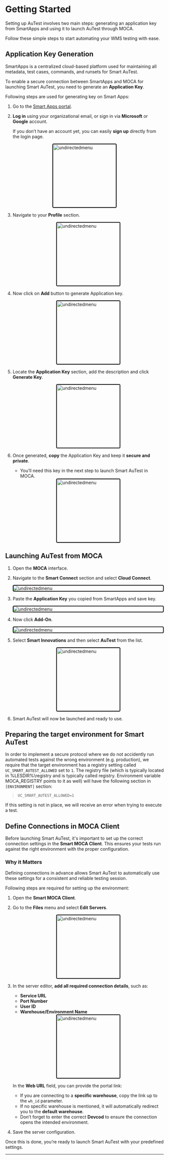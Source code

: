 # Getting Started

 Setting up AuTest involves two main steps: generating an application key from SmartApps and using it to launch AuTest through MOCA.

 Follow these simple steps to start automating your WMS testing with ease.

## Application Key Generation 

SmartApps is a centralized cloud-based platform used for maintaining all metadata, test cases, commands, and runsets for Smart AuTest. 

To enable a secure connection between SmartApps and MOCA for launching Smart AuTest, you need to generate an **Application Key**.

Following steps are used for generating key on Smart Apps:

1. Go to the [Smart Apps portal](https://apps.smart-is.com/login).    

2.  **Log in** using your organizational email, or sign in via **Microsoft** or **Google** account.  

    If you don’t have an account yet, you can easily **sign up** directly from the login page.


<div style="text-align: left;">
  <img src="./Images/log1.png"
       alt="undirectedmenu"
       style="height: 200px; margin: auto; display: block; cursor: zoom-in;
              border: 2px solid #000000; border-radius: 4px;"
       onclick="this.style.height='400px'; this.style.cursor='zoom-out';"
       ondblclick="this.style.height='200px'; this.style.cursor='zoom-in';">
   </div>

3. Navigate to your **Profile** section. 

    <div style="text-align: left;">
     <img src="./Images/log2.png"
    alt="undirectedmenu"
       style="height: 200px; margin: auto; display: block; cursor: zoom-in;
              border: 2px solid #000000; border-radius: 4px;"
       onclick="this.style.height='400px'; this.style.cursor='zoom-out';"
       ondblclick="this.style.height='200px'; this.style.cursor='zoom-in';">
   </div>

4. Now click on **Add** button to generate Application key.

    <div style="text-align: left;">
        <img src="./Images/log3.png"
       alt="undirectedmenu"
       style="height: 200px; margin: auto; display: block; cursor: zoom-in;
              border: 2px solid #000000; border-radius: 4px;"
       onclick="this.style.height='400px'; this.style.cursor='zoom-out';"
       ondblclick="this.style.height='200px'; this.style.cursor='zoom-in';">
   </div>

5. Locate the **Application Key** section, add the description and click **Generate Key**.

    <div style="text-align: left;">
        <img src="./Images/log4.png"
       alt="undirectedmenu"
       style="height: 200px; margin: auto; display: block; cursor: zoom-in;
              border: 2px solid #000000; border-radius: 4px;"
       onclick="this.style.height='400px'; this.style.cursor='zoom-out';"
       ondblclick="this.style.height='200px'; this.style.cursor='zoom-in';">
   </div>

6. Once generated, **copy** the Application Key and keep it **secure and private**.  
   - You’ll need this key in the next step to launch Smart AuTest in MOCA.

    <div style="text-align: left;">
        <img src="./Images/log5.png"
       alt="undirectedmenu"
       style="height: 200px; margin: auto; display: block; cursor: zoom-in;
              border: 2px solid #000000; border-radius: 4px;"
       onclick="this.style.height='400px'; this.style.cursor='zoom-out';"
       ondblclick="this.style.height='200px'; this.style.cursor='zoom-in';">
   </div>

## Launching AuTest from MOCA

1. Open the **MOCA** interface.

2. Navigate to the **Smart Connect** section and select **Cloud Connect**.

    <div style="text-align: left;">
        <img src="./Images/moca1.png"
       alt="undirectedmenu"
       style="height: 200px margin: auto; display: block; cursor: zoom-in;
              border: 2px solid #000000; border-radius: 4px;"
       onclick="this.style.height='400px'; this.style.cursor='zoom-out';"
       ondblclick="this.style.height='200px'; this.style.cursor='zoom-in';">
   </div>

3. Paste the **Application Key** you copied from SmartApps and save key. 

    <div style="text-align: left;">
        <img src="./Images/moca2.png"
       alt="undirectedmenu"
       style="height: 200px margin: auto; display: block; cursor: zoom-in;
              border: 2px solid #000000; border-radius: 4px;"
       onclick="this.style.height='400px'; this.style.cursor='zoom-out';"
       ondblclick="this.style.height='200px'; this.style.cursor='zoom-in';">
   </div>

4. Now click **Add-On**.

    <div style="text-align: left;">
        <img src="./Images/moca3.png"
       alt="undirectedmenu"
       style="height: 200px margin: auto; display: block; cursor: zoom-in;
              border: 2px solid #000000; border-radius: 4px;"
       onclick="this.style.height='400px'; this.style.cursor='zoom-out';"
       ondblclick="this.style.height='200px'; this.style.cursor='zoom-in';">
   </div>

5. Select **Smart Innovations** and then select **AuTest** from the list.

    <div style="text-align: left;">
        <img src="./Images/moca4.png"
       alt="undirectedmenu"
       style="height: 200px; margin: auto; display: block; cursor: zoom-in;
              border: 2px solid #000000; border-radius: 4px;"
       onclick="this.style.height='400px'; this.style.cursor='zoom-out';"
       ondblclick="this.style.height='200px'; this.style.cursor='zoom-in';">
     </div>

6. Smart AuTest will now be launched and ready to use.



## Preparing the target environment for Smart AuTest
In order to implement a secure protocol where we do not accidently run automated tests against the wrong environment (e.g. production), we require that the target environment has a registry setting called `UC_SMART_AUTEST_ALLOWED` set to `1`.  The registry file (which is typically located in %LESDIR%\registry and is typically called registry.  Environment variable MOCA_REGISTRY points to it as well) will have the following section in `[ENVIRONMENT]` section:
>`UC_SMART_AUTEST_ALLOWED=1`

If this setting is not in place, we will receive an error when trying to execute a test.

## Define Connections in MOCA Client

Before launching Smart AuTest, it's important to set up the correct connection settings in the **Smart MOCA Client**. This ensures your tests run against the right environment with the proper configuration.

### Why it Matters
Defining connections in advance allows Smart AuTest to automatically use these settings for a consistent and reliable testing session.

Following steps are required for setting up the environment:

1. Open the **Smart MOCA Client**.
2. Go to the **Files** menu and select **Edit Servers**.

    <div style="text-align: left;">
        <img src="./Images/connection.png"
       alt="undirectedmenu"
       style="height: 200px; margin: auto; display: block; cursor: zoom-in;
              border: 2px solid #000000; border-radius: 4px;"
       onclick="this.style.height='400px'; this.style.cursor='zoom-out';"
       ondblclick="this.style.height='200px'; this.style.cursor='zoom-in';">
     </div>

3. In the server editor, **add all required connection details**, such as:
   - **Service URL**
   - **Port Number**
   - **User ID**
   - **Warehouse/Environment Name**

    <div style="text-align: left;">
        <img src="./Images/moca_client_connection_page.jpg"
       alt="undirectedmenu"
       style="height: 200px; margin: auto; display: block; cursor: zoom-in;
              border: 2px solid #000000; border-radius: 4px;"
       onclick="this.style.height='400px'; this.style.cursor='zoom-out';"
       ondblclick="this.style.height='200px'; this.style.cursor='zoom-in';">
     </div>

   In the **Web URL** field, you can provide the portal link:
    - If you are connecting to a **specific warehouse**, copy the link up to the `wh_id` parameter.
    - If no specific warehouse is mentioned, it will automatically redirect you to the **default warehouse**.
    - Don’t forget to enter the correct **Devcod** to ensure the connection opens the intended environment.

4. Save the server configuration.

Once this is done, you’re ready to launch Smart AuTest with your predefined settings.

---
<br>

